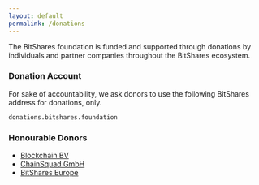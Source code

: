 ```yaml
---
layout: default
permalink: /donations
---
```


The BitShares foundation is funded and supported through donations by
individuals and partner companies throughout the BitShares ecosystem.

### Donation Account

For sake of accountability, we ask donors to use the following BitShares
address for donations, only.

    donations.bitshares.foundation

### Honourable Donors

* [Blockchain BV](http://blockchainbv.com)
* [ChainSquad GmbH](http://chainsquad.com)
* [BitShares Europe](http://bitshares.eu)
